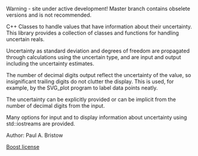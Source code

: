 Warning - site under active development!  Master branch contains obselete versions and is not recommended.

C++ Classes to handle values that have information about their uncertainty.
This library provides a collection of classes and functions for handling uncertain reals.

Uncertainty as standard deviation and degrees of freedom are propagated through calculations using the uncertain type, and are input and output including the uncertainty estimates.

The number of decimal digits output reflect the uncertainty of the value, so insignificant trailing digits do not clutter the display.  This is used, for example, by the SVG_plot program to label data points neatly.

The uncertainty can be explicitly provided or can be implicit from the number of decimal digits from the input.

Many options for input and to display information about uncertainty using std::iostreams are provided. 

Author: Paul A. Bristow

[Boost license](http://www.boost.org/LICENSE_1_0.txt)
